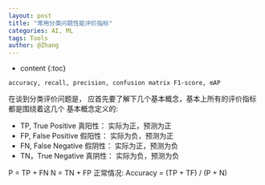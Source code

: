 ```yaml
---
layout: post
title: "常用分类问题性能评价指标"
categories: AI, ML
tags: Tools
author: @Zhang
---
```


* content
{:toc}


```accuracy, recall, precision, confusion matrix F1-score, mAP```

在谈到分类评价问题是， 应首先要了解下几个基本概念，基本上所有的评价指标都是围绕着这几个
基本概念定义的:
* TP, True Positive   真阳性： 实际为正，预测为正
* FP, False Positive  假阳性： 实际为负，预测为正
* FN, False Negative  假阴性： 实际为正，预测为负
* TN，True Negative   真阴性： 实际为负，预测为负

P = TP + FN
N = TN + FP
正常情况: Accuracy = (TP + TF) / (P + N)
